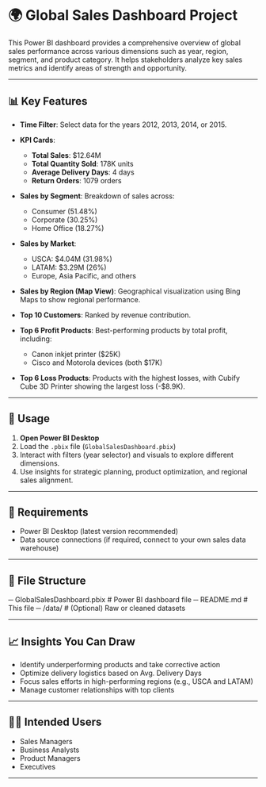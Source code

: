 # 🌍 Global Sales Dashboard Project

This Power BI dashboard provides a comprehensive overview of global sales performance across various dimensions such as year, region, segment, and product category. It helps stakeholders analyze key sales metrics and identify areas of strength and opportunity.

---

## 📊 Key Features

- **Time Filter**: Select data for the years 2012, 2013, 2014, or 2015.
- **KPI Cards**:
  - **Total Sales**: $12.64M
  - **Total Quantity Sold**: 178K units
  - **Average Delivery Days**: 4 days
  - **Return Orders**: 1079 orders

- **Sales by Segment**: Breakdown of sales across:
  - Consumer (51.48%)
  - Corporate (30.25%)
  - Home Office (18.27%)

- **Sales by Market**:
  - USCA: $4.04M (31.98%)
  - LATAM: $3.29M (26%)
  - Europe, Asia Pacific, and others

- **Sales by Region (Map View)**: Geographical visualization using Bing Maps to show regional performance.

- **Top 10 Customers**: Ranked by revenue contribution.

- **Top 6 Profit Products**: Best-performing products by total profit, including:
  - Canon inkjet printer ($25K)
  - Cisco and Motorola devices (both $17K)

- **Top 6 Loss Products**: Products with the highest losses, with Cubify Cube 3D Printer showing the largest loss (-$8.9K).

---

## 🧾 Usage

1. **Open Power BI Desktop**
2. Load the `.pbix` file (`GlobalSalesDashboard.pbix`)
3. Interact with filters (year selector) and visuals to explore different dimensions.
4. Use insights for strategic planning, product optimization, and regional sales alignment.

---

## 🔧 Requirements

- Power BI Desktop (latest version recommended)
- Data source connections (if required, connect to your own sales data warehouse)

---

## 📂 File Structure


─ GlobalSalesDashboard.pbix # Power BI dashboard file
─ README.md # This file
─ /data/ # (Optional) Raw or cleaned datasets


---

## 📈 Insights You Can Draw

- Identify underperforming products and take corrective action
- Optimize delivery logistics based on Avg. Delivery Days
- Focus sales efforts in high-performing regions (e.g., USCA and LATAM)
- Manage customer relationships with top clients

---

## 🧑‍💼 Intended Users

- Sales Managers
- Business Analysts
- Product Managers
- Executives

---


